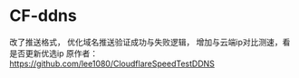 # CF-ddns
改了推送格式，
优化域名推送验证成功与失败逻辑，
增加与云端ip对比测速，看是否更新优选ip
原作者：https://github.com/lee1080/CloudflareSpeedTestDDNS
